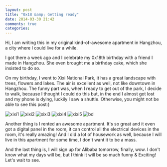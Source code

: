 ```yaml
---
layout: post
title: "0x18 &amp; Getting ready"
date: 2014-03-30 21:42
comments: true
categories: 
---
```

Hi, I am writing this in my original kind-of-awesome apartment in Hangzhou, a city where I could live for a while.

I got there a week ago and I celebrate my 0x18th birthday with a friend I made in Hangzhou. She even brought me a birthday cake, which she insisted to do so.

On my birthday, I went to Xixi National Park, it has a great landscape with trees, flowers and lakes. The air is excellent as well, not like downtown in Hangzhou. The funny part was, when I ready to get out of the park, I decide to walk, because I thought I could do this but, in the end I almost got lost and my phone is dying, luckily I saw a shuttle. Otherwise, you might not be able to see this post:)

![xixi1](images/xixi1.jpg)
![xixi2](images/xixi2.jpg)
![xixi3](images/xixi3.jpg)
![xixi4](images/xixi4.jpg)
![xixi5](images/xixi5.jpg)
![bd](images/bd5.jpg)

Another thing is I rented an awesome apartment. It's so great and it even got a digital panel in the room, it can control all the electrical devices in the room, it's really amazing! And I did a lot of housework as well, because I will live in this apartment for some time, I don't want it to be a mass.

And the last thing is, I will sign up for Alibaba tomorrow, finally, wow. I don't know what my days will be, but I think it will be so much funny & Exciting! Let's wait to see.
